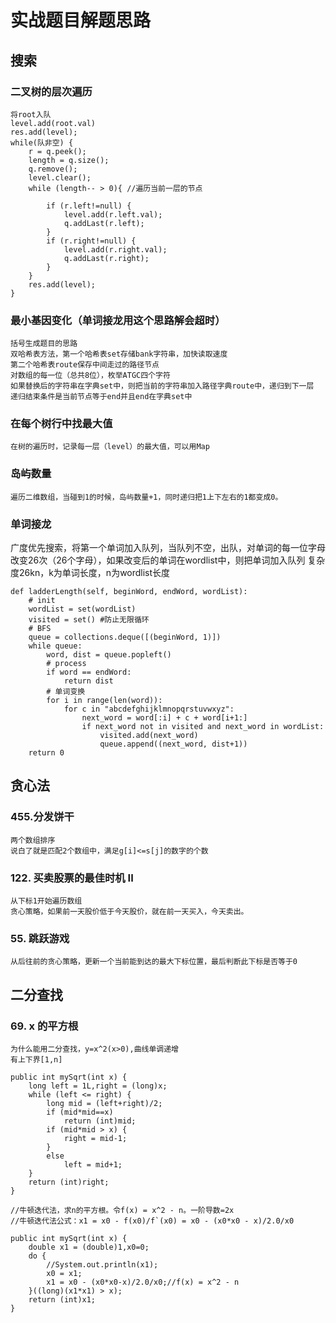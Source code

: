 # 实战题目解题思路
## 搜索
### 二叉树的层次遍历
	将root入队
	level.add(root.val)
	res.add(level);
	while(队非空) {
		r = q.peek();
		length = q.size();
		q.remove();
		level.clear();
		while (length-- > 0){ //遍历当前一层的节点
			
			if (r.left!=null) {
				level.add(r.left.val);
				q.addLast(r.left);
			}
			if (r.right!=null) {
				level.add(r.right.val);
				q.addLast(r.right);
			}
		}
		res.add(level);
	}
	
### 最小基因变化（单词接龙用这个思路解会超时）
	括号生成题目的思路
	双哈希表方法，第一个哈希表set存储bank字符串，加快读取速度
	第二个哈希表route保存中间走过的路径节点
	对数组的每一位（总共8位），枚举ATGC四个字符
	如果替换后的字符串在字典set中，则把当前的字符串加入路径字典route中，递归到下一层
	递归结束条件是当前节点等于end并且end在字典set中
	
### 在每个树行中找最大值
	在树的遍历时，记录每一层（level）的最大值，可以用Map
	
### 岛屿数量
	遍历二维数组，当碰到1的时候，岛屿数量+1，同时递归把1上下左右的1都变成0。
	
### 单词接龙
广度优先搜索，将第一个单词加入队列，当队列不空，出队，对单词的每一位字母改变26次（26个字母），如果改变后的单词在wordlist中，则把单词加入队列
复杂度26kn，k为单词长度，n为wordlist长度

	def ladderLength(self, beginWord, endWord, wordList):
        # init
        wordList = set(wordList)
        visited = set() #防止无限循环
        # BFS
        queue = collections.deque([(beginWord, 1)])
        while queue:
            word, dist = queue.popleft()
            # process
            if word == endWord:
                return dist
            # 单词变换
            for i in range(len(word)):
                for c in "abcdefghijklmnopqrstuvwxyz":
                    next_word = word[:i] + c + word[i+1:]
                    if next_word not in visited and next_word in wordList:
                        visited.add(next_word)
                        queue.append((next_word, dist+1))
        return 0
	
## 贪心法

### 455.分发饼干

	两个数组排序
	说白了就是匹配2个数组中，满足g[i]<=s[j]的数字的个数

### 122. 买卖股票的最佳时机 II
	
	从下标1开始遍历数组
	贪心策略，如果前一天股价低于今天股价，就在前一天买入，今天卖出。
	
### 55. 跳跃游戏
	从后往前的贪心策略，更新一个当前能到达的最大下标位置，最后判断此下标是否等于0
	
## 二分查找

### 69. x 的平方根

	为什么能用二分查找，y=x^2(x>0),曲线单调递增
	有上下界[1,n]
	
	public int mySqrt(int x) {
        long left = 1L,right = (long)x;
        while (left <= right) {
            long mid = (left+right)/2;
            if (mid*mid==x)
                return (int)mid;
            if (mid*mid > x) {
                right = mid-1;
            }
            else 
                left = mid+1;
        }
        return (int)right;
    }

```
//牛顿迭代法，求n的平方根。令f(x) = x^2 - n。一阶导数=2x
//牛顿迭代法公式：x1 = x0 - f(x0)/f`(x0) = x0 - (x0*x0 - x)/2.0/x0

public int mySqrt(int x) {
    double x1 = (double)1,x0=0;
    do {
        //System.out.println(x1);
        x0 = x1;
        x1 = x0 - (x0*x0-x)/2.0/x0;//f(x) = x^2 - n
    }((long)(x1*x1) > x);
    return (int)x1;
} 
```




